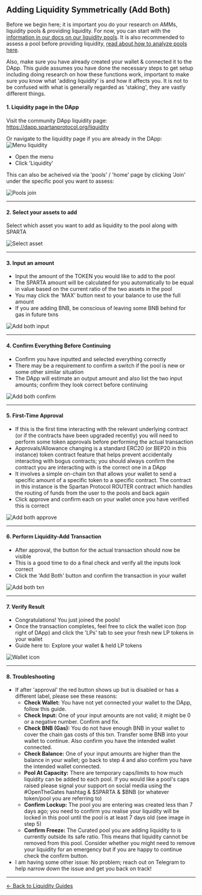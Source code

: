 ## Adding Liquidity Symmetrically (Add Both)

Before we begin here; it is important you do your research on AMMs, liquidity pools & providing liquidity. For now, you can start with the [information in our docs on our liquidity pools](/liquidity-pools.md). It is also recommended to assess a pool before providing liquidity, [read about how to analyze pools here](/guides/pools/analyze.md).

Also, make sure you have already created your wallet & connected it to the DApp. This guide assumes you have done the necessary steps to get setup including doing research on how these functions work, important to make sure you know what 'adding liquidity' is and how it affects you. It is not to be confused with what is generally regarded as 'staking', they are vastly different things.

#### 1. Liquidity page in the DApp

Visit the community DApp liquidity page: https://dapp.spartanprotocol.org/liquidity

Or navigate to the liquidity page if you are already in the DApp:  
![Menu liquidity](/../../_media/guides/pools/menu-liquidity.png)

- Open the menu
- Click 'Liquidity'

This can also be acheived via the 'pools' / 'home' page by clicking 'Join' under the specific pool you want to assess:

![Pools join](/../../_media/guides/pools/pools-join.png)

---

#### 2. Select your assets to add

Select which asset you want to add as liquidity to the pool along with SPARTA

![Select asset](/../../_media/guides/pools/select-asset.png)

---

#### 3. Input an amount

- Input the amount of the TOKEN you would like to add to the pool
- The SPARTA amount will be calculated for you automatically to be equal in value based on the current ratio of the two assets in the pool
- You may click the 'MAX' button next to your balance to use the full amount
- If you are adding BNB, be conscious of leaving some BNB behind for gas in future txns

![Add both input](/../../_media/guides/pools/addboth-input.png)

---

#### 4. Confirm Everything Before Continuing

- Confirm you have inputted and selected everything correctly
- There may be a requirement to confirm a switch if the pool is new or some other similar situation
- The DApp will estimate an output amount and also list the two input amounts; confirm they look correct before continuing

![Add both confirm](/../../_media/guides/pools/addboth-confirm.png)

---

#### 5. First-Time Approval

- If this is the first time interacting with the relevant underlying contract (or if the contracts have been upgraded recently) you will need to perform some token approvals before performing the actual transaction
- Approvals/Allowance changing is a standard ERC20 (or BEP20 in this instance) token contract feature that helps prevent accidentally interacting with bogus contracts; you should always confirm the contract you are interacting with is the correct one in a DApp
- It involves a simple on-chain txn that allows your wallet to send a specific amount of a specific token to a specific contract. The contract in this instance is the Spartan Protocol ROUTER contract which handles the routing of funds from the user to the pools and back again
- Click approve and confirm each on your wallet once you have verified this is correct

![Add both approve](/../../_media/guides/pools/addboth-approve.png)

---

#### 6. Perform Liquidity-Add Transaction

- After approval, the button for the actual transaction should now be visible
- This is a good time to do a final check and verify all the inputs look correct
- Click the 'Add Both' button and confirm the transaction in your wallet

![Add both txn](/../../_media/guides/pools/addboth-txn.png)

---

#### 7. Verify Result

- Congratulations! You just joined the pools!
- Once the transaction completes, feel free to click the wallet icon (top right of DApp) and click the 'LPs' tab to see your fresh new LP tokens in your wallet
- Guide here to: Explore your wallet & held LP tokens

![Wallet icon](/../../_media/guides/pools/wallet-icon.png)

---

#### 8. Troubleshooting

- If after 'approval' the red button shows up but is disabled or has a different label, please see these reasons:
  - **Check Wallet:** You have not yet connected your wallet to the DApp, follow this guide.
  - **Check Input:** One of your input amounts are not valid; it might be 0 or a negative number. Confirm and fix.
  - **Check BNB (Gas):** You do not have enough BNB in your wallet to cover the chain gas costs of this txn. Transfer some BNB into your wallet to continue. Also confirm you have the intended wallet connected.
  - **Check Balance:** One of your input amounts are higher than the balance in your wallet; go back to step 4 and also confirm you have the intended wallet connected.
  - **Pool At Capacity:** There are temporary caps/limits to how much liquidity can be added to each pool. If you would like a pool's caps raised please signal your support on social media using the #OpenTheGates hashtag & $SPARTA & $BNB (or whatever token/pool you are referring to)
  - **Confirm Lockup:** The pool you are entering was created less than 7 days ago; you need to confirm you realise your liquidity will be locked in this pool until the pool is at least 7 days old (see image in step 5)
  - **Confirm Freeze:** The Curated pool you are adding liquidity to is currently outside its safe ratio. This means that liquidity cannot be removed from this pool. Consider whether you might need to remove your liquidity for an emergency but if you are happy to continue check the confirm button.
- I am having some other issue: No problem; reach out on Telegram to help narrow down the issue and get you back on track!

---

[<- Back to Liquidity Guides](/liquidity-pools?id=guides)
